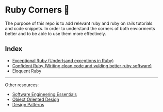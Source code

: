 # Ruby Corners 💯

The purpose of this repo is to add relevant ruby and ruby on rails tutorials and code snippets.
In order to understand the corners of both enviorments better and to be able to use them more effectively.

## Index

- [Exceptional Ruby (Undertsand exceptions in Ruby)](https://github.com/daniel-enqz/exceptional-ruby/tree/master/exeptional_ruby)
- [Confident Ruby (Writing clean code and vulding better ruby software)](https://github.com/daniel-enqz/ruby-corners-100/tree/master/confident_ruby)
- [Eloquent Ruby](https://github.com/daniel-enqz/ruby-corners-100/tree/master/confident_ruby)

---

Other resources: 
- [Software Engineering Essentials](https://github.com/daniel-enqz/daniel-enqz/tree/main/PROGRAMMING_COURSE💙)
- [Object Oriented Design](https://github.com/daniel-enqz/daniel-enqz/tree/main/PROGRAMMING_COURSE💙/🎉%20OBJECT%20ORIENTED%20DESIGN)
- [Design Patterns](https://github.com/daniel-enqz/daniel-enqz/tree/main/PROGRAMMING_COURSE💙/🎉%20OBJECT%20ORIENTED%20DESIGN/🍀%20DESIGN_PATTERNS)
